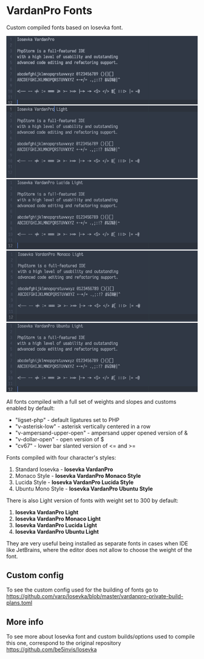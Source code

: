 # VardanPro Fonts
Custom compiled fonts based on Iosevka font. 

![](https://github.com/varp/VardanPro-Fonts/raw/master/screenshots/iosevka-vardanpro.png)
![](https://github.com/varp/VardanPro-Fonts/raw/master/screenshots/iosevka-vardanpro-light.png)
![](https://github.com/varp/VardanPro-Fonts/raw/master/screenshots/iosevka-vardanpro-lucida-light.png)
![](https://github.com/varp/VardanPro-Fonts/raw/master/screenshots/iosevka-vardanpro-monaco-light.png)
![](https://github.com/varp/VardanPro-Fonts/raw/master/screenshots/iosevka-vardanpro-ubuntu-light.png)

All fonts compiled with a full set of weights and slopes and customs enabled by default:

* "ligset-php" -  default ligatures set to PHP
* "v-asterisk-low" - asterisk vertically centered in a row
* "v-ampersand-upper-open" - ampersand upper opened version of &amp;
* "v-dollar-open" - open version of $
* "cv67" - lower bar slanted version of &lt;= and &gt;=

Fonts compiled with four character's styles:

1. Standard Iosevka - **Iosevka VardanPro**
2. Monaco Style - **Iosevka VardanPro Monaco Style**
3. Lucida Style - **Iosevka VardanPro Lucida Style**
4. Ubuntu Mono Style - **Iosevka VardanPro Ubuntu Style**

There is also Light version of fonts with weight set to 300 by default:

1. **Iosevka VardanPro Light**
2. **Iosevka VardanPro Monaco Light**
3. **Iosevka VardanPro Lucida Light**
4. **Iosevka VardanPro Ubuntu Light**

They are very useful being installed as separate fonts in cases when IDE like JetBrains, where the editor does not allow to choose the weight of the font.

## Custom config
To see the custom config used for the building of fonts go
to https://github.com/varp/Iosevka/blob/master/vardanpro-private-build-plans.toml

## More info
To see more about Iosevka font and custom builds/options used to compile this one,
correspond to the original repository https://github.com/be5invis/Iosevka
